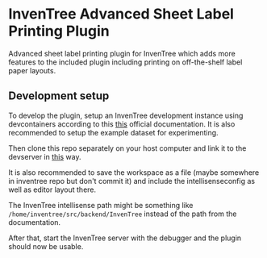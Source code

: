 # InvenTree Advanced Sheet Label Printing Plugin

Advanced sheet label printing plugin for InvenTree which adds more features to the included plugin including printing on off-the-shelf label paper layouts.


## Development setup

To develop the plugin, setup an InvenTree development instance using devcontainers according to this [this](https://docs.inventree.org/en/latest/develop/devcontainer/) official documentation. It is also recommended to setup the example dataset for experimenting.

Then clone this repo separately on your host computer and link it to the devserver in [this](https://docs.inventree.org/en/latest/develop/devcontainer/#plugin-development) way. 

It is also recommended to save the workspace as a file (maybe somewhere in inventree repo but don't commit it) and include the intellisenseconfig as well as editor layout there.

The InvenTree intellisense path might be something like  ```/home/inventree/src/backend/InvenTree``` instead of the path from the documentation.

After that, start the InvenTree server with the debugger and the plugin should now be usable.